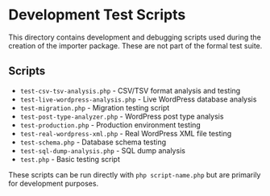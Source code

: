 # Development Test Scripts

This directory contains development and debugging scripts used during the creation of the importer package. These are not part of the formal test suite.

## Scripts

- `test-csv-tsv-analysis.php` - CSV/TSV format analysis and testing
- `test-live-wordpress-analysis.php` - Live WordPress database analysis
- `test-migration.php` - Migration testing script
- `test-post-type-analyzer.php` - WordPress post type analysis
- `test-production.php` - Production environment testing
- `test-real-wordpress-xml.php` - Real WordPress XML file testing
- `test-schema.php` - Database schema testing
- `test-sql-dump-analysis.php` - SQL dump analysis
- `test.php` - Basic testing script

These scripts can be run directly with `php script-name.php` but are primarily for development purposes.

